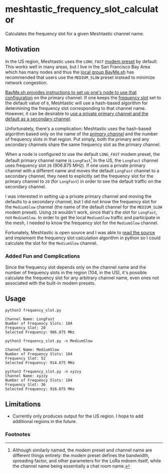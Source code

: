 # meshtastic_frequency_slot_calculator
Calculates the frequency slot for a given Meshtastic channel name.

## Motivation

In the US region, Meshtastic uses the `LONG_FAST` [modem preset](https://meshtastic.org/docs/configuration/radio/lora/#modem-preset) by default. This works well in many areas, but I live in the San Francisco Bay Area which has many nodes and thus the [local group BayMe.sh](https://bayme.sh/) has recommended that users use the `MEDIUM_SLOW` preset instead to minimize network congestion.

[BayMe.sh provides instructions to set up one's node to use that configuration](https://bayme.sh/docs/getting-started/recommended-settings/) on the primary channel. If one keeps the [frequency slot](https://meshtastic.org/docs/configuration/radio/lora/#frequency-slot) set to the default value of `0`, Meshtastic will use a hash-based algorithm for determining the frequency slot corresponding to that channel name. However, it can be desirable to [use a private primary channel and the default as a secondary channel](https://meshtastic.org/docs/configuration/tips/#creating-a-private-primary-with-default-secondary). 

Unfortunately, there's a complication: Meshtastic uses the hash-based algorithm based only on the name of the [*primary channel*](https://meshtastic.org/docs/configuration/radio/channels/) and the number of frequency slots in that region. Put simply, both the primary and any secondary channels share the same frequency slot as the primary channel.

When a node is configured to use the default `LONG_FAST` modem preset, the default primary channel name is `LongFast`[^1]  In the US, the `LongFast` channel uses frequency slot `20` (906.875 MHz). If one uses a private primary channel with a different name and moves the default `LongFast` channel to a secondary channel, they need to explicitly set the frequency slot for the primary channel to `20` (for `LongFast`) in order to see the default traffic on the secondary channel.

I was interested in setting up a private primary channel and moving the defaults to a secondary channel, but I did not know the frequency slot for the `MediumSlow` channel (the name of the default channel for the `MEDIUM_SLOW` modem preset). Using `20` wouldn't work, since that's the slot for `LongFast`, not `MediumSlow`. In order to get the local `MediumSlow` traffic and participate in the mesh, I needed to know the frequency slot for the `MediumSlow` channel.

Fortunately, Meshtastic is open source and I was able to [read the source](https://github.com/meshtastic/firmware/blob/f6ed10f3298abf6896892ca7906d3231c8b3f567/src/mesh/RadioInterface.cpp) and implement the frequency slot calculation algorithm in python so I could calculate the slot for the `MediumSlow` channel.

### Added Fun and Complications
Since the frequency slot depends only on the channel name and the number of frequency slots in the region (104, in the US), it's possible calculate the frequency slot for any arbitrary channel name, even ones not associated with the built-in modem presets.

## Usage
```
python3 frequency_slot.py

Channel Name: LongFast
Number of Frequency Slots: 104
Frequency Slot: 20
Selected Frequency: 906.875 MHz
```

```
python3 frequency_slot.py -n MediumSlow

Channel Name: MediumSlow
Number of Frequency Slots: 104
Frequency Slot: 52
Selected Frequency: 914.875 MHz
```

```
python3 frequency_slot.py -n xyzzy
Channel Name: xyzzy
Number of Frequency Slots: 104
Frequency Slot: 36
Selected Frequency: 910.875 MHz
```

## Limitations
- Currently only produces output for the US region. I hope to add additional regions in the future.

### Footnotes
[^1]: Although similarly named, the modem preset and channel name are different things entirely: the modem preset defines the bandwidth, spreading factor, and other parameters for the LoRa mdoem itself, while the channel name being essentially a chat room name.
